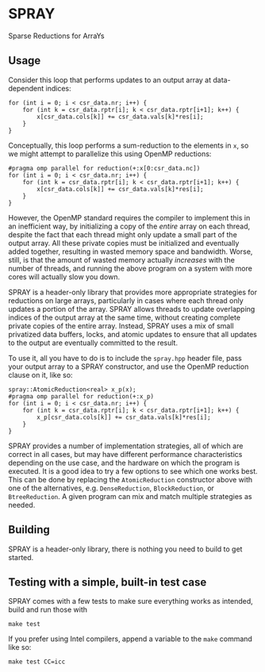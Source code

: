 # SPRAY

Sparse Reductions for ArraYs

## Usage

Consider this loop that performs updates to an output array at data-dependent indices:

    for (int i = 0; i < csr_data.nr; i++) {
        for (int k = csr_data.rptr[i]; k < csr_data.rptr[i+1]; k++) {
            x[csr_data.cols[k]] += csr_data.vals[k]*res[i];
        }
    }

Conceptually, this loop performs a sum-reduction to the elements in `x`, so we might attempt to parallelize this using OpenMP reductions:

    #pragma omp parallel for reduction(+:x[0:csr_data.nc])
    for (int i = 0; i < csr_data.nr; i++) {
        for (int k = csr_data.rptr[i]; k < csr_data.rptr[i+1]; k++) {
            x[csr_data.cols[k]] += csr_data.vals[k]*res[i];
        }
    }

However, the OpenMP standard requires the compiler to implement this in an inefficient way, by initializing a copy of the _entire_ array on each thread, despite the fact that each thread might only update a small part of the output array. All these private copies must be initialized and eventually added together, resulting in wasted memory space and bandwidth. Worse, still, is that the amount of wasted memory actually _increases_ with the number of threads, and running the above program on a system with more cores will actually slow you down.

SPRAY is a header-only library that provides more appropriate strategies for reductions on large arrays, particularly in cases where each thread only updates a portion of the array. SPRAY allows threads to update overlapping indices of the output array at the same time, without creating complete private copies of the entire array. Instead, SPRAY uses a mix of small privatized data buffers, locks, and atomic updates to ensure that all updates to the output are eventually committed to the result.

To use it, all you have to do is to include the `spray.hpp` header file, pass your output array to a SPRAY constructor, and use the OpenMP reduction clause on it, like so:

    spray::AtomicReduction<real> x_p(x);
    #pragma omp parallel for reduction(+:x_p)
    for (int i = 0; i < csr_data.nr; i++) {
        for (int k = csr_data.rptr[i]; k < csr_data.rptr[i+1]; k++) {
            x_p[csr_data.cols[k]] += csr_data.vals[k]*res[i];
        }
    }

SPRAY provides a number of implementation strategies, all of which are correct in all cases, but may have different performance characteristics depending on the use case, and the hardware on which the program is executed. It is a good idea to try a few options to see which one works best. This can be done by replacing the `AtomicReduction` constructor above with one of the alternatives, e.g. `DenseReduction`, `BlockReduction`, or `BtreeReduction`. A given program can mix and match multiple strategies as needed.

## Building

SPRAY is a header-only library, there is nothing you need to build to get started.

## Testing with a simple, built-in test case

SPRAY comes with a few tests to make sure everything works as intended, build and run those with

    make test

If you prefer using Intel compilers, append a variable to the `make` command like so:

    make test CC=icc
